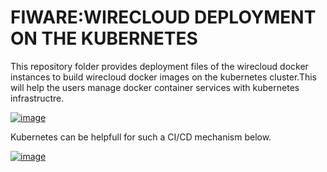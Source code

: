 


# FIWARE:WIRECLOUD DEPLOYMENT ON THE KUBERNETES
This repository folder provides deployment files of the wirecloud docker instances to build wirecloud docker images on the kubernetes cluster.This will help the users manage docker container services with kubernetes infrastructre.

[![image](https://raw.githubusercontent.com/tigalab/kubernetes-deployments-docker-wirecloud/tigalab/1.3-kubernetes-deployments/fiqare-product.png)](https://www.tiga.com.tr/)


Kubernetes can be helpfull for such a CI/CD mechanism below.

[![image](https://raw.githubusercontent.com/tigalab/kubernetes-deployments-docker-wirecloud/tigalab/1.3-kubernetes-deployments/Picture-steps-CI.png)](https://www.tiga.com.tr/)

